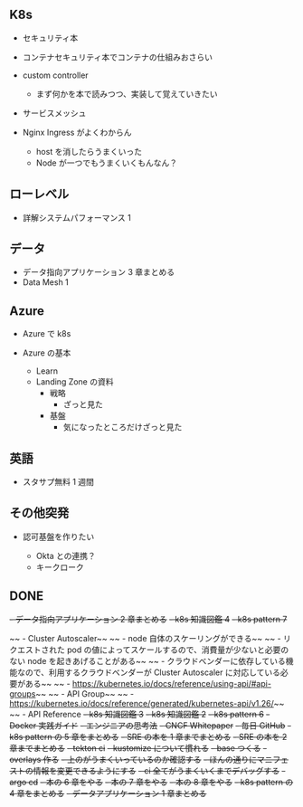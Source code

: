 ## K8s

- セキュリティ本
- コンテナセキュリティ本でコンテナの仕組みおさらい
- custom controller
  - まず何かを本で読みつつ、実装して覚えていきたい
- サービスメッシュ
- Nginx Ingress がよくわからん

  - host を消したらうまくいった
  - Node が一つでもうまくいくもんなん？

## ローレベル

- 詳解システムパフォーマンス 1

## データ

- データ指向アプリケーション 3 章まとめる
- Data Mesh 1

## Azure

- Azure で k8s
- Azure の基本

  - Learn
  - Landing Zone の資料
    - 戦略
      - ざっと見た
    - 基盤
      - 気になったところだけざっと見た

## 英語

- スタサプ無料 1 週間

## その他突発

- 認可基盤を作りたい

  - Okta との連携？
  - キークローク

## DONE

~~- データ指向アプリケーション 2 章まとめる~~
~~- k8s 知識図鑑 4~~
~~- k8s pattern 7~~

~~ - Cluster Autoscaler~~
~~ - node 自体のスケーリングができる~~
~~ - リクエストされた pod の値によってスケールするので、消費量が少ないと必要のない node を起きあげることがある~~
~~ - クラウドベンダーに依存している機能なので、利用するクラウドベンダーが Cluster Autoscaler に対応している必要がある~~
~~ - https://kubernetes.io/docs/reference/using-api/#api-groups~~
~~ - API Group~~
~~ - https://kubernetes.io/docs/reference/generated/kubernetes-api/v1.26/~~
~~ - API Reference
~~- k8s 知識図鑑 3~~
~~- k8s 知識図鑑 2~~
~~- k8s pattern 6~~
~~- Docker 実践ガイド~~
~~- エンジニアの思考法~~
~~- CNCF Whitepaper~~
~~- 毎日 GitHub~~
~~- k8s pattern の 5 章をまとめる~~
~~- SRE の本を 1 章までまとめる~~
~~- SRE の本を 2 章までまとめる~~
~~- tekton ci~~
~~- kustomize について慣れる~~
~~- base つくる~~
~~- overlays 作る~~
~~- 上のがうまくいっているのか確認する~~
~~- ほんの通りにマニフェストの情報を変更できるようにする~~
~~- ci 全てがうまくいくまでデバッグする~~
~~- argo cd~~
~~- 本の 6 章をやる~~
~~- 本の 7 章をやる~~
~~- 本の 8 章をやる~~
~~- k8s pattern の 4 章をまとめる~~
~~- データアプリケーション 1 章まとめる~~

